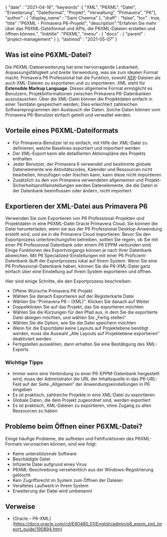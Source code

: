 {
  "date" : "2021-04-16",
  "keywords" :[ "XML", "P6XML", "Datei", "Erweiterung", "Dateiformat", "Projekt", "Verwaltung", "Primavera", "P6"],
  "author" : {
    "display_name" : "Sami Cheema"
},
  "draft" : "false",
  "toc" : true,
  "title" :"P6XML - Primavera P6-Projekt",
  "description":"Erfahren Sie mehr über das P6XML-Dateiformat und APIs, die P6XML-Dateien erstellen und öffnen können.",
  "linktitle" :"P6XML",
  "menu" : {
    "docs" : {
      "parent" : "project-management"
}
},
  "lastmod" : "2021-05-07"
}

## Was ist eine P6XML-Datei? ##

Die P6XML-Dateierweiterung hat eine hervorragende Lesbarkeit, Anpassungsfähigkeit und breite Verwendung, was sie zum idealen Format macht. Primavera P6 Professional hat die Funktion, sowohl [XER](/de/project-management/xer)-Dateien als auch XML-Dateien zu exportieren und zu importieren. XML steht für **Extensible Markup Language**. Dieses allgemeine Format ermöglicht es Benutzern, Projektinformationen zwischen Primavera P6-Datenbanken auszutauschen. Über die XML-Datei können die Projektdaten einfach in einer Textdatei gespeichert werden; Dies erleichtert zahlreichen Softwareprogrammen den Austausch der Daten. Solche Daten können vom Primavera P6-Benutzer einfach geteilt und verwaltet werden.

## Vorteile eines P6XML-Dateiformats ##

* Für Primavera-Benutzer ist es einfach, mit Hilfe der XML-Datei zu definieren, welche Baselines exportiert und importiert werden
* Der XML-Export kann alle detaillierten Aktionspläne des Projekts enthalten
* Jeder Benutzer, der Primavera 6 verwendet und bestimmte globale Datenelemente wie Aktivitätscodes, Kalender und Ressourcen nicht bearbeiten, hinzufügen oder löschen kann, kann diese nicht importieren
* Zusätzlich zu den von Primavera verwendeten allgemeinen und Projekt-Sicherheitsprofileinstellungen werden Datenelemente, die die Daten in der Datenbank beeinflussen oder ändern, nicht importiert

## Exportieren der XML-Datei aus Primavera P6 ##

Verwenden Sie zum Exportieren von P6 Professional-Projekten und Projektdaten in eine P6XML-Datei Oracle Primavera Cloud. Sie können die Datei herunterladen, wenn sie aus der P6 Professional Desktop-Anwendung erstellt wird, und sie in die Primavera Cloud importieren. Bevor Sie den Exportprozess unterbrechungsfrei betreiben, sollten Sie regeln, ob Sie mit einer P6 Professional Datenbank oder einem P6 EPPM verbunden sind. Einige Funktionen des Exportvorgangs können je nach Ihrer Datenbank abweichen. Mit P6 Specialized-Einstellungen mit einer P6 Proficient-Datenbank läuft der Exportprozess lokal auf Ihrem System. Wenn Sie eine P6 Professional-Datenbank haben, können Sie die P6-XML-Datei ganz einfach über eine Einstellung auf Ihrem System exportieren und öffnen.

Hier sind einige Schritte, die den Exportprozess beschreiben:

* Offene Wünsche Primavera P6-Projekt
* Wählen Sie danach Exportieren auf der Registerkarte Datei
* Wählen Sie "Primavera P6 – (XML)". Klicken Sie danach auf Weiter
* Doppelklicken Sie auf das Projekt, das Sie exportieren möchten
* Wählen Sie die Kürzungen für den Pfad aus, in dem Sie die exportierte Datei ablegen möchten, und wählen Sie „Fertig stellen“.
* Wählen Sie die Option, wie Sie die Datei speichern möchten
* Wenn für die Exportdatei keine Layouts auf Projektebene benötigt werden, muss die Auswahl „Alle Layouts auf Projektebene exportieren“ deaktiviert werden.
* Fertigstellen auswählen, dann erhalten Sie eine Bestätigung des XML-Exports

### Wichtige Tipps ###

* Immer wenn eine Verbindung zu einer P6-EPPM-Datenbank hergestellt wird, muss der Administrator die URL der Inhaltsquelle in das P6-URL-Feld auf der Seite „Allgemein“ der Anwendungseinstellungen in P6 eingeben
* Es ist praktisch, zahlreiche Projekte in eine XML-Datei zu exportieren
* Globale Daten, die dem Projekt zugeordnet sind, werden exportiert
* Es ist praktisch, XML-Dateien zu exportieren, ohne Zugang zu allen Ressourcen zu haben
  


## Probleme beim Öffnen einer P6XML-Datei? ##

Einige häufige Probleme, die auftreten und Fehlfunktionen des P6XML-Formats verursachen können, sind wie folgt:

* Keine unterstützende Software
* Beschädigte Datei
* Infizierte Datei aufgrund eines Virus
* P6XML-Beschreibung versehentlich aus der Windows-Registrierung gelöscht
* Kein Zugriffsrecht im System zum Öffnen der Dateien
* Veraltetes Laufwerk in Ihrem System
* Erweiterung der Datei wird umbenannt
 

## Verweise ##

* [Oracle – P6-XML] (https://docs.oracle.com/cd/E80480_01/English/admin/p6_eppm_xml_import_guide/190894.htm)

